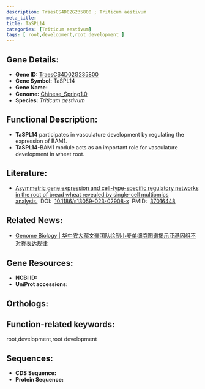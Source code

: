 ```yaml
---
description: TraesCS4D02G235800 ; Triticum aestivum
meta_title:
title: TaSPL14
categories: [Triticum aestivum]
tags: [ root,development,root development ]
---
```


## Gene Details:
- **Gene ID:**	[TraesCS4D02G235800]()
- **Gene Symbol:** TaSPL14
- **Gene Name:** 
- **Genome:** [Chinese_Spring1.0]()
- **Species:** *Triticum aestivum*

## Functional Description:
   - **TaSPL14** participates in vasculature development by regulating the expression of BAM1. 
   - **TaSPL14**-BAM1 module acts as an important role for vasculature development in wheat root.

## Literature:
   - [Asymmetric gene expression and cell-type-specific regulatory networks in the root of bread wheat revealed by single-cell multiomics analysis.]( https://genomebiology.biomedcentral.com/articles/10.1186/s13059-023-02908-x)&nbsp;&nbsp;DOI:&nbsp;&nbsp;[10.1186/s13059-023-02908-x](https://genomebiology.biomedcentral.com/articles/10.1186/s13059-023-02908-x)&nbsp;&nbsp;PMID:&nbsp;&nbsp;[37016448](https://pubmed.ncbi.nlm.nih.gov/37016448/)

## Related News:
   - [Genome Biology | 华中农大鄢文豪团队绘制小麦单细胞图谱揭示亚基因组不对称表达规律](https://mp.weixin.qq.com/s?__biz=MzIyOTY2NDYyNQ==&mid=2247570143&idx=7&sn=44e375850758e8c822bba63c01d00437&chksm=7954a28a0ae0ee3b159e464c3097c0ea521e797eb04ecc2a34d4eea6a2ee7e40a23acfc65e4b&scene=27#wechat_redirect)

## Gene Resources:
- **NCBI ID:** [](https://www.ncbi.nlm.nih.gov/gene/?term=)
- **UniProt accessions:** [](https://www.uniprot.org/uniprotkb//entry)

## Orthologs:

## Function-related keywords:
root,development,root development

## Sequences:
- **CDS Sequence:**
- **Protein Sequence:**
